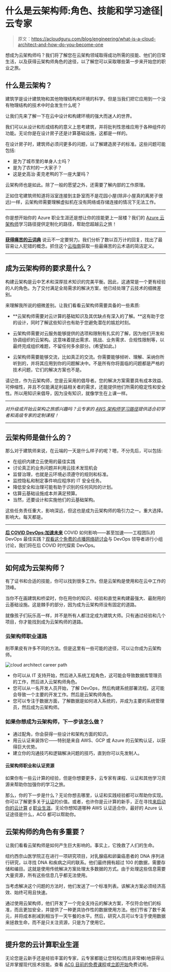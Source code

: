 # 什么是云架构师:角色、技能和学习途径|云专家

> 原文：<https://acloudguru.com/blog/engineering/what-is-a-cloud-architect-and-how-do-you-become-one>

想成为云架构师吗？我们将了解您在云架构领域取得成功所需的技能、他们的日常生活，以及获得云架构师角色的途径，以了解您可以采取哪些第一步来开始您的职业之旅。

## 什么是云架构？

建筑学是设计建筑物和其他物理结构和环境的科学。但是当我们把它应用到一个没有物理结构的技术中时会发生什么呢？

让我们先来了解一下在云中设计和构建环境的强大而迷人的世界。

我们可以从设计和形成结构的意义上思考建筑，并将批判性思维应用于各种组件的功能。无论你是在设计房子还是计算基础设施，这都是一样的。

在设计房子时，建筑师必须问更多的问题，以了解建造房子的标准。这些问题可能包括:

*   是为了城市里的单身人士吗？
*   是为了农村的一大家子？
*   这是史高治·麦克老鸭的下一座大厦吗？

云架构师也是如此。除了一般的愿望之外，还需要了解内部的工作原理。

正如住宅建筑师知道将浴室连接到主卧室而不是花园小屋(除非小屋真的离房子很远)一样，云架构师需要理解虚拟机在没有网络或存储连接的情况下无法工作。

* * *

你是想开始你的 Azure 职业生涯还是想让你的技能更上一层楼？我们的 [Azure 云架构师](https://acloudguru.com/learning-paths/azure-architecture)学习路径提供定制化的路径，帮助您超越云之旅！

* * *

[**获得痛苦的云词典**](https://get.acloudguru.com/cloud-dictionary-of-pain)
说云不一定要努力。我们分析了数以百万计的回复，找出了最容易让人犯错的概念。抓住这个[云指南](https://get.acloudguru.com/cloud-dictionary-of-pain)获取一些最痛苦的云术语的简洁定义。

* * *

## 成为云架构师的要求是什么？

构建云架构是云中艺术和深厚技术知识的完美平衡。因此，这通常是一个更有经验的人的角色。为了交付满足全局需求的解决方案，他已经处理了云技术的细微差别。

来理解我所说的细微差别。让我们看看云架构师需要具备的一些素质:

*   **云架构师需要对云计算的基础知识及其优缺点有深入的了解。**这有助于您的设计，同时了解这些知识也有助于您避免潜在的尴尬时刻。

*   云架构师需要对云服务能够提供的选项和限制有扎实的了解，因为他们开发和协调组织的云架构。这意味着提出需求、挑战、业务需求、合规性限制等，以最终完成组织难题，不留任何多余部分。(希望如此。)

*   云架构师需要能够交流，比如真正的交流。你需要能够倾听、理解、采纳你所听到的，并将其应用到你的问题解决中。不是所有你将面临的问题都是严格的技术问题，它们的解决方案也不是。

请记住，作为云架构师，您是云采用的倡导者。您的解决方案需要具有成本效益、可伸缩性，并且不仅能满足利益相关者的需求，还能提供他们所需的稳定性和安全性。所以用知识来倡导，因为没有知识，就像学生在上课一样。

* * *

*对升级或开始云架构之旅感兴趣吗？云专家的 [AWS 架构师学习路径](https://acloudguru.com/learning-paths/aws-architect)提供适合初学者和高级专家的定制课程！*

* * *

## 云架构师是做什么的？

那么对于建筑师来说，在云端的一天是什么样子的呢？嗯，不分先后，可以包括:

*   在组织内建立云使用的最佳实践
*   讨论真正的业务问题并利用云技术发现机会
*   监督治理，也就是云环境必须遵守的规则和标准。
*   监控隐私和制定事件响应程序的 IT 安全任务。
*   降低安全和治理可能有助于识别的任何风险的计划。
*   估算云基础设施成本并满足预算。
*   当然，还要设计和实施他们的云基础架构。

这些任务责任重大，影响深远，但这也是成为云架构师的吸引力之一。重大选择。影响大。每天都是。

* * *

[**后 COVID DevOps:加速未来**](https://get.acloudguru.com/post-covid-devops-accelerating-future-webinar) COVID 如何影响——甚至加速——工程团队的 DevOps 最佳实践？[观看这个免费的点播网络研讨会](https://get.acloudguru.com/post-covid-devops-accelerating-future-webinarhttps://get.acloudguru.com/post-covid-devops-accelerating-future-webinar)与 DevOps 领导者进行小组讨论，我们将在后 COVID 时代探索 DevOps。

* * *

## 如何成为云架构师？

有了证书和合适的技能，你可以找到很多工作。但是云架构是使用和在云中工作的顶峰。

当你不在画建筑和桥梁时，你在用你的知识、经验和直觉来构建最强大、最耐用的云基础设施。这是棘手的部分，因为成为云架构师没有固定的道路。

就像孩子们玩乐高一样，并不是所有人都注定成为建筑大师。只有通过经验和几个项目，你才能找到成为云架构师的道路。

### **云架构师职业道路**

削苹果皮有许多不同的方法。但是这里有一些可能的途径，可以让你成为云架构师。

![cloud architect career path ](img/b2a863b8f8b9537b43ae134facb0ba63.png)

*   你可以从 IT 支持开始，然后进入系统工程角色，这可能会导致数据库管理员的工作，然后进入云架构师角色。
*   您可以从一名开发人员开始，了解 DevOps，然后构建系统部署流程。这可能会导致一个主要的开发工作。然后是云架构师角色。
*   您可以专注于数据方面，了解数据是如何进入系统的，并成为主要的系统管理员，然后成为云架构师。

### 如果你想成为云架构师，下一步该怎么做？

*   通过配角，你会获得一些设计和架构方面的知识。
*   用云认证来装饰它——特别是来自 AWS、GCP 或 Azure 的云架构认证，以获得巨大优势。
*   建立你的沟通技巧和逻辑解决问题的技巧，直到你可以先发制人。

#### **云架构师职业和认证资源**

如果你有一些云计算的经验，但是你想要更多，云专家有课程、认证和其他学习资源来帮助你加强你的学习之旅。

那么，你的下一步是什么？无论你想去哪里，认证和实践经验都可以帮助你实现。你可以了解更多关于[认证](https://acloudguru.com/blog/engineering/the-value-of-an-aws-certification)的价值。或者，也许你是云计算的新手，正在寻找[来启动你的云计算](https://acloudguru.com/blog/engineering/jump-start-your-cloud-career) [d](https://acloudguru.com/blog/engineering/jump-start-your-cloud-career) [职业生涯](https://acloudguru.com/blog/engineering/jump-start-your-cloud-career)。无论你想知道哪种 AWS 认证适合你，最好的 Azure 认证途径是什么，ACG 都可以帮助你。

## 云架构师的角色有多重要？

让我们看看云架构师是如何产生巨大影响的。事实上，它挽救了人们的生命。

纽约西奈山医学院正在进行一项研究项目，对乳腺癌和卵巢癌患者的 DNA 序列进行研究，以寻找 DNA 和疾病之间的联系。他们最终拥有超过 100 的数据，需要存储和编目。这就是使用传统解决方案处理太多数据的方式。由于处理这些信息需要大量资源，所有这些信息几乎都无法使用。

当考虑解决这个问题的方法时，他们发送了一个标准列表。该解决方案必须经济高效、始终可用且快速。

通过使用云架构师，他们开发了一个完全支持云的解决方案，不仅符合他们的标准，而且更加安全，并提供了一种更具协作性的数据使用方法。他们节省了数千美元，并将成本削减到相当于一天午餐的水平。然后，研究人员可以专注于使用数据来拯救生命，而不是只关注资源，只是为了使用它。

* * *

## 提升您的云计算职业生涯

无论您是云新手还是经验丰富的专家，云专家都能让您轻松(而且非常棒)地获得认证并掌握现代技术技能。查看 [ACG 目前的免费课程](https://acloudguru.com/blog/news/whats-free-at-acg-april-2021)或[立即开始](https://acloudguru.com/pricing)免费试用。